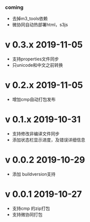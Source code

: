
### coming 

- 去掉m3_tools依赖
- 微协同自动热部署html，s3js

# v 0.3.x 2019-11-05
 - 支持properties文件同步
 - 只unicode和中文之前转换

# v 0.2.x 2019-11-05
 - 增加cmp自动打包发布

# v 0.1.x 2019-10-31

 - 支持修改非编译文件同步
 - 添加状态栏显示进度，及错误详细信息

# v 0.0.2 2019-10-29

- 添加 buildversion支持

# v 0.0.1 2019-10-27

- 支持cmp 的zip打包
- 支持微协同打包